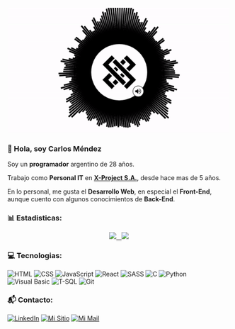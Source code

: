 <p align="center">
  <img width="500" src="https://raw.githubusercontent.com/cmndz/cmndz/main/header.gif">
</p>

### :wave: Hola, soy Carlos Méndez

Soy un **programador** argentino de 28 años.

Trabajo como **Personal IT** en **[X-Project S.A.](https://x-project.com.ar/ "Redirigir a X-Project S.A.")**, desde hace mas de 5 años.

En lo personal, me gusta el **Desarrollo Web**, en especial el **Front-End**, aunque cuento con algunos conocimientos de **Back-End**.

### :bar_chart: Estadisticas:

<a href="https://github.com/cmndz">
<p align="center">
    <img height="175em" src="https://github-readme-stats.vercel.app/api/top-langs/?username=cmndz&layout=compact&locale=es"/>
    &nbsp;
    <img height="175em" src="https://github-readme-stats.vercel.app/api?username=cmndz&show_icons=true&locale=es"/>
  </p>
</a>

### :computer: Tecnologias:

![HTML](https://img.shields.io/badge/-HTML-FC6D26?style=for-the-badge&logo=HTML5&logoColor=white)
![CSS](https://img.shields.io/badge/-CSS-1572B6?style=for-the-badge&logo=CSS3&logoColor=white)
![JavaScript](https://img.shields.io/badge/-JavaScript-F7DF1E?style=for-the-badge&logo=JavaScript&logoColor=black)
![React](https://img.shields.io/badge/-React-61DAFB?style=for-the-badge&logo=React&logoColor=black)
![SASS](https://img.shields.io/badge/-SASS-CC6699?style=for-the-badge&logo=Sass&logoColor=white)
![C](https://img.shields.io/badge/-C-073b4c?style=for-the-badge&)
![Python](https://img.shields.io/badge/-Python-F7DF1E?style=for-the-badge&logo=Python&logoColor=black)
![Visual Basic](https://img.shields.io/badge/-Visual%20Basic-073b4c?style=for-the-badge)
![T-SQL](https://img.shields.io/badge/-TSQL-CC2927?style=for-the-badge&logo=MicrosoftSQLServer&logoColor=white)
![Git](https://img.shields.io/badge/-Git-fb8500?style=for-the-badge&logo=Git&logoColor=white)

### :mailbox_with_mail: Contacto:

[![LinkedIn](https://img.shields.io/badge/-LinkedIn-073b4c?style=for-the-badge&logo=Linkedin&logoColor=white)](https://www.linkedin.com/in/carlosalfredomendez "Redirigir a mi LinkedIn")
[![Mi Sitio](https://img.shields.io/badge/-Mi%20Sitio-30B980?style=for-the-badge)](https://cmndz.github.io/site/ "Redirigir a mi Sitio")
[![Mi Mail](https://img.shields.io/badge/-GMail-EA4335?style=for-the-badge&logo=Gmail&logoColor=white)](mailto:mendez.calfredo@gmail.com "Redirigir a mi Mail")

